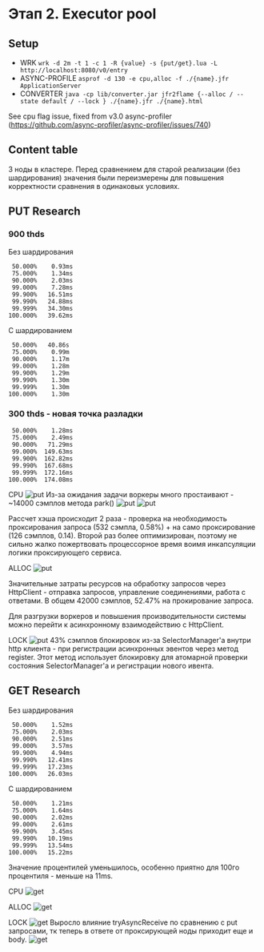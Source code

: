 # Этап 2. Executor pool
## Setup
- WRK
  ```wrk -d 2m -t 1 -c 1 -R {value} -s {put/get}.lua -L http://localhost:8080/v0/entry```
- ASYNC-PROFILE
  ```asprof -d 130 -e cpu,alloc -f ./{name}.jfr ApplicationServer```
- CONVERTER
  ```java -cp lib/converter.jar jfr2flame {--alloc / --state default / --lock } ./{name}.jfr ./{name}.html```

See cpu flag issue, fixed from v3.0 async-profiler (https://github.com/async-profiler/async-profiler/issues/740)

## Content table
3 ноды в кластере.
Перед сравнением для старой реализации (без шардирования) значения были переизмерены для повышения корректности сравнения в
одинаковых условиях. 

## PUT Research
### 900 thds 
Без шардирования
```
 50.000%    0.93ms
 75.000%    1.34ms
 90.000%    2.03ms
 99.000%    7.28ms
 99.900%   16.51ms
 99.990%   24.88ms
 99.999%   34.30ms
100.000%   39.62ms
```

С шардированием
```
 50.000%   40.86s
 75.000%    0.99m
 90.000%    1.17m
 99.000%    1.28m
 99.900%    1.29m
 99.990%    1.30m
 99.999%    1.30m
100.000%    1.30m
```
### 300 thds - новая точка разладки
```
 50.000%    1.28ms
 75.000%    2.49ms
 90.000%   71.29ms
 99.000%  149.63ms
 99.900%  162.82ms
 99.990%  167.68ms
 99.999%  172.16ms
100.000%  174.08ms
```

CPU
![put](https://github.com/NoGe4Ek/2024-highload-dht/blob/feature/task3/src/main/java/ru/vk/itmo/test/timofeevkirill/results/task3/asprof/put/cpu/png/300_000rps.png)
Из-за ожидания задачи воркеры много простаивают - ~14000 сэмплов метода park()
![put](https://github.com/NoGe4Ek/2024-highload-dht/blob/feature/task3/src/main/java/ru/vk/itmo/test/timofeevkirill/results/task3/asprof/put/cpu/png/1hash.png)
![put](https://github.com/NoGe4Ek/2024-highload-dht/blob/feature/task3/src/main/java/ru/vk/itmo/test/timofeevkirill/results/task3/asprof/put/cpu/png/2hash.png)

Рассчет хэша происходит 2 раза - проверка на необходимость проксирования запроса (532 сэмпла, 0.58%) + на само проксирование (126 сэмплов, 0.14).
Второй раз более оптимизирован, поэтому не сильно жалко пожертвовать процессорное время воимя инкапсуляции логики проксирующего сервиса.

ALLOC
![put](https://github.com/NoGe4Ek/2024-highload-dht/blob/feature/task3/src/main/java/ru/vk/itmo/test/timofeevkirill/results/task3/asprof/put/alloc/png/300_000rps.png)

Значительные затраты ресурсов на обработку запросов через HttpClient - отправка запросов, управление соединениями, работа с ответами.
В общем 42000 сэмплов, 52.47% на прокирование запроса.

Для разгрузки воркеров и повышения производительности системы можно перейти к асинхронному взаимодействию с HttpClient.

LOCK
![put](https://github.com/NoGe4Ek/2024-highload-dht/blob/feature/task3/src/main/java/ru/vk/itmo/test/timofeevkirill/results/task3/asprof/put/lock/png/300_000rps.png)
43% сэмплов блокировок из-за SelectorManager'а внутри http клиента - при регистрации асинхронных эвентов через метод register.
Этот метод использует блокировку для атомарной проверки состояния SelectorManager'а и регистрации нового ивента.

## GET Research
Без шардирования
```
 50.000%    1.52ms
 75.000%    2.03ms
 90.000%    2.51ms
 99.000%    3.57ms
 99.900%    4.94ms
 99.990%   12.41ms
 99.999%   17.23ms
100.000%   26.03ms
```

С шардированием
```
 50.000%    1.21ms
 75.000%    1.64ms
 90.000%    2.02ms
 99.000%    2.61ms
 99.900%    3.45ms
 99.990%   10.19ms
 99.999%   13.54ms
100.000%   15.22ms
```
Значение процентилей уменьшилось, особенно приятно для 100го процентиля - меньше на 11ms.

CPU
![get](https://github.com/NoGe4Ek/2024-highload-dht/blob/feature/task3/src/main/java/ru/vk/itmo/test/timofeevkirill/results/task3/asprof/get/cpu/png/24_000rps.png)

ALLOC
![get](https://github.com/NoGe4Ek/2024-highload-dht/blob/feature/task3/src/main/java/ru/vk/itmo/test/timofeevkirill/results/task3/asprof/get/alloc/png/24_000rps.png)

LOCK
![get](https://github.com/NoGe4Ek/2024-highload-dht/blob/feature/task3/src/main/java/ru/vk/itmo/test/timofeevkirill/results/task3/asprof/get/lock/png/24_000rps.png)
Выросло влияние tryAsyncReceive по сравнению с put запросами, тк теперь в ответе от проксирующей ноды приходит еще и body.
![get](https://github.com/NoGe4Ek/2024-highload-dht/blob/feature/task3/src/main/java/ru/vk/itmo/test/timofeevkirill/results/task3/asprof/get/lock/png/receive.png)
